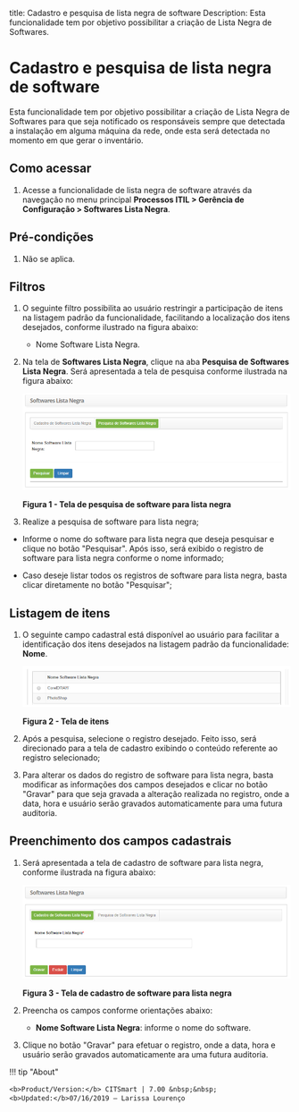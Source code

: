 title: Cadastro e pesquisa de lista negra de software
Description: Esta funcionalidade tem por objetivo possibilitar a criação de Lista Negra de Softwares.
# Cadastro e pesquisa de lista negra de software

Esta funcionalidade tem por objetivo possibilitar a criação de Lista Negra de Softwares para que seja 
notificado os responsáveis sempre que detectada a instalação em alguma máquina da rede, onde esta será detectada no 
momento em que gerar o inventário.

Como acessar
-------------

1. Acesse a funcionalidade de lista negra de software através da navegação no menu principal 
**Processos ITIL > Gerência de Configuração > Softwares Lista Negra**.

Pré-condições
---------------

1. Não se aplica.

Filtros
---------

1. O seguinte filtro possibilita ao usuário restringir a participação de itens na listagem padrão da funcionalidade, facilitando a 
localização dos itens desejados, conforme ilustrado na figura abaixo:

    - Nome Software Lista Negra.
    
2. Na tela de **Softwares Lista Negra**, clique na aba **Pesquisa de Softwares Lista Negra**. Será apresentada a tela 
de pesquisa conforme ilustrada na figura abaixo:

    ![Pesquisa](images/lista-negra.img1.png)
    
    **Figura 1 - Tela de pesquisa de software para lista negra**
    
 3. Realize a pesquisa de software para lista negra;
 
 - Informe o nome do software para lista negra que deseja pesquisar e clique no botão 
 "Pesquisar". Após isso, será exibido o registro de software para lista negra conforme o nome informado;
 
 - Caso deseje listar todos os registros de software para lista negra, basta clicar diretamente no botão "Pesquisar";
 
Listagem de itens
-------------------

1. O seguinte campo cadastral está disponível ao usuário para facilitar a identificação dos itens desejados na listagem 
padrão da funcionalidade: **Nome**.

    ![Itens](images/lista-negra.img2.png)
    
    **Figura 2 - Tela de itens**
    
2. Após a pesquisa, selecione o registro desejado. Feito isso, será direcionado para a tela de cadastro exibindo o 
conteúdo referente ao registro selecionado;

3. Para alterar os dados do registro de software para lista negra, basta modificar as informações dos campos desejados
e clicar no botão "Gravar" para que seja gravada a alteração realizada no registro, onde a data, hora e usuário serão gravados
automaticamente para uma futura auditoria.

Preenchimento dos campos cadastrais
-------------------------------------

1. Será apresentada a tela de cadastro de software para lista negra, conforme ilustrada na figura abaixo:

    ![Cadastro](images/lista-negra.img3.png)
    
    **Figura 3 - Tela de cadastro de software para lista negra**
    
2. Preencha os campos conforme orientações abaixo:

    - **Nome Software Lista Negra**: informe o nome do software.
    
3. Clique no botão "Gravar" para efetuar o registro, onde a data, hora e usuário serão gravados automaticamente 
ara uma futura auditoria.

!!! tip "About"

    <b>Product/Version:</b> CITSmart | 7.00 &nbsp;&nbsp;
    <b>Updated:</b>07/16/2019 – Larissa Lourenço
